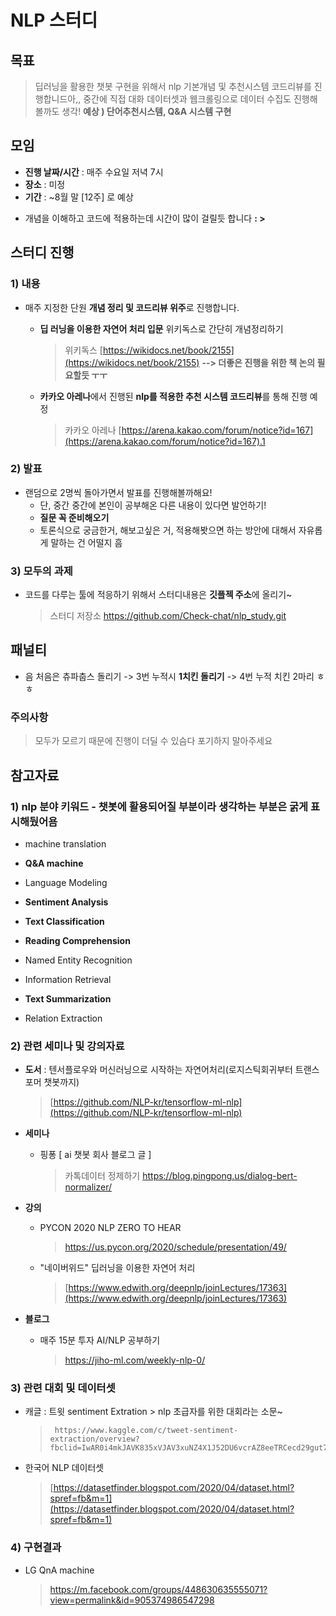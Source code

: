 ﻿# NLP 스터디 

## 목표 
>딥러닝을 활용한 챗봇 구현을 위해서 nlp 기본개념 및 추천시스템 코드리뷰를 진행합니드아,,
> 중간에 직접 대화 데이터셋과 웹크롤링으로 데이터 수집도 진행해볼까도 생각! 
**예상 ) 단어추천시스템, Q&A 시스템 구현** 

## 모임 

- **진행 날짜/시간** : 매주 수요일  저녁 7시
- **장소** :  미정 
- **기간** : ~8월 말 [12주] 로 예상 
* 개념을 이해하고 코드에 적용하는데 시간이 많이 걸릴듯 합니다 **: >**


## 스터디 진행 
 
 ### 1) 내용 
* 매주 지정한 단원 **개념 정리 및 코드리뷰 위주**로 진행합니다. 
	- **딥 러닝을 이용한 자연어 처리 입문** 위키독스로 간단히 개념정리하기
		> 위키독스 [https://wikidocs.net/book/2155](https://wikidocs.net/book/2155)   **--> 더좋은 진행을 위한 책 논의 필요할듯 ㅜㅜ**

	- **카카오 아레나**에서 진행된 **nlp를 적용한 추천 시스템 코드리뷰**를 통해 진행 예정 
		>  카카오 아레나  [https://arena.kakao.com/forum/notice?id=167](https://arena.kakao.com/forum/notice?id=167).1

 ### 2) 발표 
* 랜덤으로 2명씩 돌아가면서 발표를 진행해볼까해요! 
	* 단, 중간 중간에 본인이 공부해온 다른 내용이 있다면 발언하기! 
	 - **질문 꼭 준비해오기** 
	* 토론식으로 궁금한거, 해보고싶은 거, 적용해봣으면 하는 방안에 대해서 자유롭게 말하는 건 어떨지 흠 
 
 ### 3)  모두의 과제 
* 코드를 다루는 툴에 적응하기 위해서 스터디내용은  **깃플젝 주소**에 올리기~
	> 스터디 저장소  https://github.com/Check-chat/nlp_study.git

## 패널티 

* 음 처음은 츄파춥스 돌리기 -> 3번 누적시 **1치킨 돌리기**  -> 4번 누적 치킨 2마리 ㅎㅎ



### 주의사항
> 모두가 모르기 때문에 진행이 더딜 수 있슴다 포기하지 말아주세요

## 참고자료 

### 1)  nlp 분야 키워드  - 챗봇에 활용되어질 부분이라 생각하는 부분은  굵게 표시해뒀어욤 
 * machine translation

* **Q&A machine**

* Language Modeling

* **Sentiment Analysis**

* **Text Classification**

* **Reading Comprehension**

* Named Entity Recognition

* Information Retrieval

* **Text Summarization**

* Relation Extraction 


### 2)  관련 세미나 및 강의자료
* **도서** : 텐서플로우와 머신러닝으로 시작하는 자연어처리(로지스틱회귀부터 트랜스포머 챗봇까지)
	 > [https://github.com/NLP-kr/tensorflow-ml-nlp](https://github.com/NLP-kr/tensorflow-ml-nlp)

- **세미나**
	*  핑퐁  [ ai 챗봇 회사 블로그 글 ]
		> 카톡데이터 정제하기  https://blog.pingpong.us/dialog-bert-normalizer/
 	 	
- **강의**
	* PYCON 2020 NLP ZERO TO HEAR
		> https://us.pycon.org/2020/schedule/presentation/49/
	* "네이버위드" 딥러닝을 이용한 자연어 처리 
		>[https://www.edwith.org/deepnlp/joinLectures/17363](https://www.edwith.org/deepnlp/joinLectures/17363)		
- **블로그**
	* 매주 15분 투자 AI/NLP 공부하기 
		> https://jiho-ml.com/weekly-nlp-0/
 	

### 3) 관련 대회 및 데이터셋 
 * 캐글 : 트윗 sentiment Extration  > nlp 초급자를 위한 대회라는 소문~
	  > 	 https://www.kaggle.com/c/tweet-sentiment-extraction/overview?fbclid=IwAR0i4mkJAVK835xVJAV3xuNZ4X1J52DU6vcrAZ8eeTRCecd29gut7cilLRI

* 한국어 NLP 데이터셋 
	> [https://datasetfinder.blogspot.com/2020/04/dataset.html?spref=fb&m=1](https://datasetfinder.blogspot.com/2020/04/dataset.html?spref=fb&m=1)


### 4) 구현결과 
* LG QnA machine 
	> https://m.facebook.com/groups/448630635555071?view=permalink&id=905374986547298

